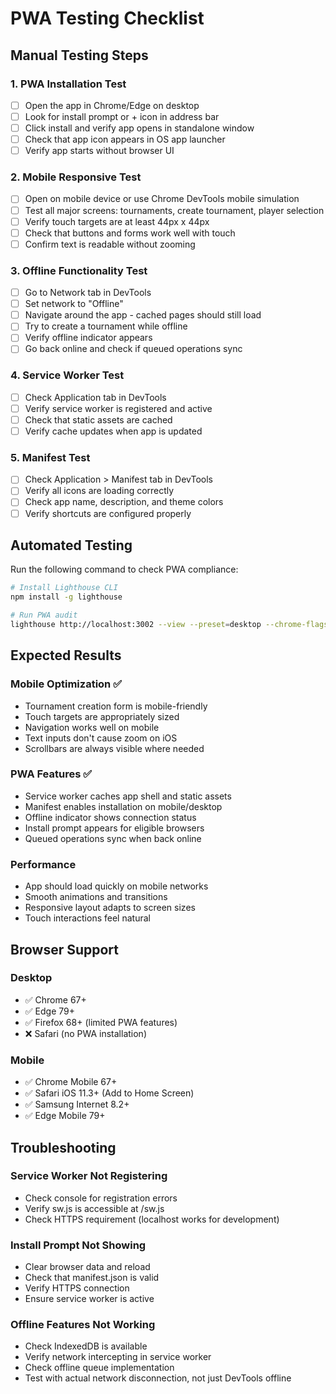 # PWA Testing Checklist

## Manual Testing Steps

### 1. PWA Installation Test
- [ ] Open the app in Chrome/Edge on desktop
- [ ] Look for install prompt or + icon in address bar
- [ ] Click install and verify app opens in standalone window
- [ ] Check that app icon appears in OS app launcher
- [ ] Verify app starts without browser UI

### 2. Mobile Responsive Test
- [ ] Open on mobile device or use Chrome DevTools mobile simulation
- [ ] Test all major screens: tournaments, create tournament, player selection
- [ ] Verify touch targets are at least 44px x 44px
- [ ] Check that buttons and forms work well with touch
- [ ] Confirm text is readable without zooming

### 3. Offline Functionality Test
- [ ] Go to Network tab in DevTools
- [ ] Set network to "Offline"
- [ ] Navigate around the app - cached pages should still load
- [ ] Try to create a tournament while offline
- [ ] Verify offline indicator appears
- [ ] Go back online and check if queued operations sync

### 4. Service Worker Test
- [ ] Check Application tab in DevTools
- [ ] Verify service worker is registered and active
- [ ] Check that static assets are cached
- [ ] Verify cache updates when app is updated

### 5. Manifest Test
- [ ] Check Application > Manifest tab in DevTools
- [ ] Verify all icons are loading correctly
- [ ] Check app name, description, and theme colors
- [ ] Verify shortcuts are configured properly

## Automated Testing

Run the following command to check PWA compliance:
```bash
# Install Lighthouse CLI
npm install -g lighthouse

# Run PWA audit
lighthouse http://localhost:3002 --view --preset=desktop --chrome-flags="--headless"
```

## Expected Results

### Mobile Optimization ✅
- Tournament creation form is mobile-friendly
- Touch targets are appropriately sized
- Navigation works well on mobile
- Text inputs don't cause zoom on iOS
- Scrollbars are always visible where needed

### PWA Features ✅
- Service worker caches app shell and static assets
- Manifest enables installation on mobile/desktop
- Offline indicator shows connection status
- Install prompt appears for eligible browsers
- Queued operations sync when back online

### Performance
- App should load quickly on mobile networks
- Smooth animations and transitions
- Responsive layout adapts to screen sizes
- Touch interactions feel natural

## Browser Support

### Desktop
- ✅ Chrome 67+
- ✅ Edge 79+
- ✅ Firefox 68+ (limited PWA features)
- ❌ Safari (no PWA installation)

### Mobile
- ✅ Chrome Mobile 67+
- ✅ Safari iOS 11.3+ (Add to Home Screen)
- ✅ Samsung Internet 8.2+
- ✅ Edge Mobile 79+

## Troubleshooting

### Service Worker Not Registering
- Check console for registration errors
- Verify sw.js is accessible at /sw.js
- Check HTTPS requirement (localhost works for development)

### Install Prompt Not Showing
- Clear browser data and reload
- Check that manifest.json is valid
- Verify HTTPS connection
- Ensure service worker is active

### Offline Features Not Working
- Check IndexedDB is available
- Verify network intercepting in service worker
- Check offline queue implementation
- Test with actual network disconnection, not just DevTools offline